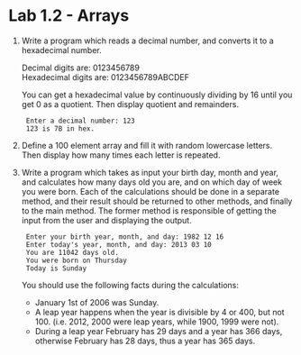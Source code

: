 Lab 1.2 - Arrays
================

1. Write a program which reads a decimal number,
   and converts it to a hexadecimal number.

   Decimal digits are: 0123456789  
   Hexadecimal digits are: 0123456789ABCDEF

   You can get a hexadecimal value by continuously dividing by 16
   until you get 0 as a quotient. Then display quotient and remainders.

        Enter a decimal number: 123
        123 is 7B in hex.

2. Define a 100 element array and fill it with random lowercase letters.
   Then display how many times each letter is repeated.

3. Write a program which takes as input your birth day, month and year,
   and calculates how many days old you are,
   and on which day of week you were born.
   Each of the calculations should be done in a separate method,
   and their result should be returned to other methods,
   and finally to the main method.
   The former method is responsible of getting the input from the user and
   displaying the output.

        Enter your birth year, month, and day: 1982 12 16
        Enter today's year, month, and day: 2013 03 10
        You are 11042 days old.
        You were born on Thursday
        Today is Sunday

   You should use the following facts during the calculations:
   * January 1st of 2006 was Sunday.
   * A leap year happens when the year is divisible by 4 or 400, but not 100.
     (i.e. 2012, 2000 were leap years, while 1900, 1999 were not).
   * During a leap year February has 29 days and a year has 366 days,
     otherwise February has 28 days, thus a year has 365 days.
